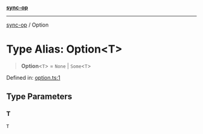 [**sync-op**](../README.md)

***

[sync-op](../README.md) / Option

# Type Alias: Option\<T\>

> **Option**\<`T`\> = `None` \| `Some`\<`T`\>

Defined in: [option.ts:1](https://github.com/dhcmrlchtdj/sync-op/blob/93fe32636f3c6c188a811dfea276951b3e31f9bc/src/option.ts#L1)

## Type Parameters

### T

`T`
